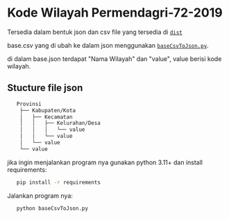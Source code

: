 # Kode Wilayah Permendagri-72-2019

Tersedia dalam bentuk json dan csv file yang tersedia di [`dist`](dist)

base.csv yang di ubah ke dalam json menggunakan [`baseCsvToJson.py`](baseCsvToJson.py).

di dalam base.json terdapat "Nama Wilayah" dan "value", value berisi kode wilayah.

## Stucture file json
```bash
   Provinsi
    ├── Kabupaten/Kota
    │   ├── Kecamatan
    │   │   ├── Kelurahan/Desa
    │   │   │   └── value
    │   │   └── value
    │   └── value
    └── value
```

jika ingin menjalankan program nya gunakan python 3.11+ dan install requirements:

```bash
   pip install -r requirements
```

Jalankan program nya:

```bash
   python baseCsvToJson.py
```
